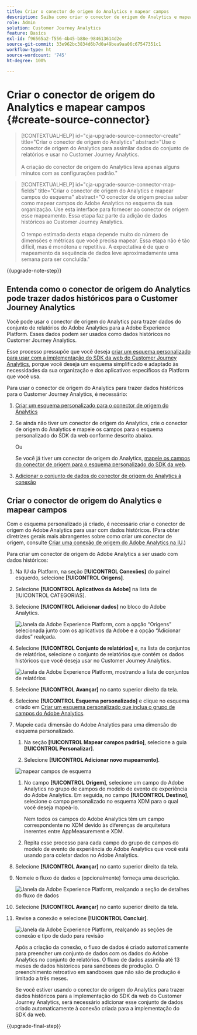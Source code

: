 ```yaml
---
title: Criar o conector de origem do Analytics e mapear campos
description: Saiba como criar o conector de origem do Analytics e mapear campos
role: Admin
solution: Customer Journey Analytics
feature: Basics
exl-id: f96565a2-f556-4b45-b88e-984613614d2e
source-git-commit: 33e962bc3834d6b7d0a49bea9aa06c67547351c1
workflow-type: ht
source-wordcount: '745'
ht-degree: 100%

---
```


# Criar o conector de origem do Analytics e mapear campos {#create-source-connector}

<!-- markdownlint-disable MD034 -->

>[!CONTEXTUALHELP]
>id="cja-upgrade-source-connector-create"
>title="Criar o conector de origem do Analytics"
>abstract="Use o conector de origem do Analytics para assimilar dados do conjunto de relatórios e usar no Customer Journey Analytics.<br><br>A criação do conector de origem do Analytics leva apenas alguns minutos com as configurações padrão."

<!-- markdownlint-enable MD034 -->

<!-- markdownlint-disable MD034 -->

>[!CONTEXTUALHELP]
>id="cja-upgrade-source-connector-map-fields"
>title="Criar o conector de origem do Analytics e mapear campos do esquema"
>abstract="O conector de origem precisa saber como mapear campos do Adobe Analytics no esquema da sua organização. Use esta interface para fornecer ao conector de origem esse mapeamento. Essa etapa faz parte da adição de dados históricos ao Customer Journey Analytics.<br><br>O tempo estimado desta etapa depende muito do número de dimensões e métricas que você precisa mapear. Essa etapa não é tão difícil, mas é monótona e repetitiva. A expectativa é de que o mapeamento da sequência de dados leve aproximadamente uma semana para ser concluída."

<!-- markdownlint-enable MD034 -->

{{upgrade-note-step}}

## Entenda como o conector de origem do Analytics pode trazer dados históricos para o Customer Journey Analytics

Você pode usar o conector de origem do Analytics para trazer dados do conjunto de relatórios do Adobe Analytics para a Adobe Experience Platform. Esses dados podem ser usados como dados históricos no Customer Journey Analytics.

Esse processo pressupõe que você deseja [criar um esquema personalizado para usar com a implementação do SDK da web do Customer Journey Analytics](/help/getting-started/cja-upgrade/cja-upgrade-schema-create.md), porque você deseja um esquema simplificado e adaptado às necessidades da sua organização e dos aplicativos específicos da Platform que você usa.

Para usar o conector de origem do Analytics para trazer dados históricos para o Customer Journey Analytics, é necessário:

1. [Criar um esquema personalizado para o conector de origem do Analytics](/help/getting-started/cja-upgrade/cja-upgrade-source-connector-schema.md)

1. Se ainda não tiver um conector de origem do Analytics, crie o conector de origem do Analytics e mapeie os campos para o esquema personalizado do SDK da web conforme descrito abaixo.

   Ou

   Se você já tiver um conector de origem do Analytics, [mapeie os campos do conector de origem para o esquema personalizado do SDK da web](/help/getting-started/cja-upgrade/cja-upgrade-from-source-connector.md).

1. [Adicionar o conjunto de dados do conector de origem do Analytics à conexão](/help/getting-started/cja-upgrade/cja-upgrade-source-connector-dataset.md)

## Criar o conector de origem do Analytics e mapear campos

Com o esquema personalizado já criado, é necessário criar o conector de origem do Adobe Analytics para usar com dados históricos. (Para obter diretrizes gerais mais abrangentes sobre como criar um conector de origem, consulte [Criar uma conexão de origem do Adobe Analytics na IU](https://experienceleague.adobe.com/pt-br/docs/experience-platform/sources/ui-tutorials/create/adobe-applications/analytics).)

Para criar um conector de origem do Adobe Analytics a ser usado com dados históricos:

1. Na IU da Platform, na seção **[!UICONTROL Conexões]** do painel esquerdo, selecione **[!UICONTROL Origens]**.

1. Selecione **[!UICONTROL Aplicativos da Adobe]** na lista de [!UICONTROL CATEGORIAS].

1. Selecione **[!UICONTROL Adicionar dados]** no bloco do Adobe Analytics.

   ![Janela da Adobe Experience Platform, com a opção “Origens” selecionada junto com os aplicativos da Adobe e a opção “Adicionar dados” realçada.](./assets/sources-overview.png)

1. Selecione **[!UICONTROL Conjunto de relatórios]** e, na lista de conjuntos de relatórios, selecione o conjunto de relatórios que contém os dados históricos que você deseja usar no Customer Journey Analytics.

   ![Janela da Adobe Experience Platform, mostrando a lista de conjuntos de relatórios](./assets/report-suites.png)

1. Selecione **[!UICONTROL Avançar]** no canto superior direito da tela.

1. Selecione **[!UICONTROL Esquema personalizado]** e clique no esquema criado em [Criar um esquema personalizado que inclua o grupo de campos do Adobe Analytics](/help/getting-started/cja-upgrade/cja-upgrade-source-connector-schema.md). <!-- Deleted this, because I changed this from choosing the default schemawe're pointing them now at the schema they just created: "Adobe Experience Platform  automatically creates the schema and the corresponding dataset to map all standard fields from the selected Adobe Analytics report suite." -->

   <!-- add screenshot -->

1. Mapeie cada dimensão do Adobe Analytics para uma dimensão do esquema personalizado.

   1. Na seção **[!UICONTROL Mapear campos padrão]**, selecione a guia **[!UICONTROL Personalizar]**.

   1. Selecione **[!UICONTROL Adicionar novo mapeamento]**.

   ![mapear campos de esquema](assets/schema-mapping.png)

   1. No campo **[!UICONTROL Origem]**, selecione um campo do Adobe Analytics no grupo de campos do modelo de evento de experiência do Adobe Analytics. Em seguida, no campo **[!UICONTROL Destino]**, selecione o campo personalizado no esquema XDM para o qual você deseja mapeá-lo.

      Nem todos os campos do Adobe Analytics têm um campo correspondente no XDM devido às diferenças de arquitetura inerentes entre AppMeasurement e XDM.

   1. Repita esse processo para cada campo do grupo de campos do modelo de evento de experiência do Adobe Analytics que você está usando para coletar dados no Adobe Analytics.

1. Selecione **[!UICONTROL Avançar]** no canto superior direito da tela.

1. Nomeie o fluxo de dados e (opcionalmente) forneça uma descrição.

   ![Janela da Adobe Experience Platform, realçando a seção de detalhes do fluxo de dados](./assets/dataflow-detail.png)

1. Selecione **[!UICONTROL Avançar]** no canto superior direito da tela.

1. Revise a conexão e selecione **[!UICONTROL Concluir]**.

   ![Janela da Adobe Experience Platform, realçando as seções de conexão e tipo de dado para revisão](./assets/review.png)

   Após a criação da conexão, o fluxo de dados é criado automaticamente para preencher um conjunto de dados com os dados do Adobe Analytics no conjunto de relatórios. O fluxo de dados assimila até 13 meses de dados históricos para sandboxes de produção. O preenchimento retroativo em sandboxes que não são de produção é limitado a três meses.

   Se você estiver usando o conector de origem do Analytics para trazer dados históricos para a implementação do SDK da web do Customer Journey Analytics, será necessário adicionar esse conjunto de dados criado automaticamente à conexão criada para a implementação do SDK da web.

{{upgrade-final-step}}
